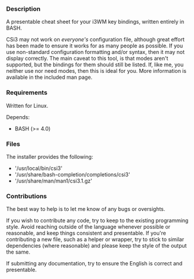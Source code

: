 ### Description

A presentable cheat sheet for your i3WM key bindings, written entirely in BASH.

CSi3 may not work on _everyone's_ configuration file, although great effort has been made to ensure it works for as many people as possible. If you use non-standard configuration formatting and/or syntax, then it may not display correctly. The main caveat to this tool, is that modes aren't supported, but the bindings for them should still be listed. If, like me, you neither use nor need modes, then this is ideal for you. More information is available in the included man page.

### Requirements

Written for Linux.

Depends:

* BASH (>= 4.0)

### Files

The installer provides the following:

* '/usr/local/bin/csi3'
* '/usr/share/bash-completion/completions/csi3'
* '/usr/share/man/man1/csi3.1.gz'

### Contributions

The best way to help is to let me know of any bugs or oversights.

If you wish to contribute any code, try to keep to the existing programming style. Avoid reaching outside of the language whenever possible or reasonable, and keep things consistent and presentable. If you're contributing a new file, such as a helper or wrapper, try to stick to similar dependencies (where reasonable) and please keep the style of the output the same.

If submitting any documentation, try to ensure the English is correct and presentable.
